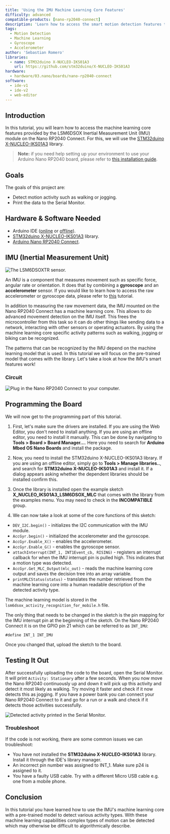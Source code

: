```yaml
---
title: 'Using the IMU Machine Learning Core Features'
difficulty: advanced
compatible-products: [nano-rp2040-connect]
description: 'Learn how to access the smart motion detection features that come with the LSM6DSOX IMU module.'
tags: 
  - Motion Detection
  - Machine Learning
  - Gyroscope
  - Accelerometer
author: 'Sebastian Romero'
libraries: 
  - name: STM32duino X-NUCLEO-IKS01A3
    url: https://github.com/stm32duino/X-NUCLEO-IKS01A3
hardware:
  - hardware/03.nano/boards/nano-rp2040-connect
software:
  - ide-v1
  - ide-v2
  - web-editor
---
```


## Introduction 

In this tutorial, you will learn how to access the machine learning core features provided by the LSM6DSOX Inertial Measurement Unit (IMU) module on the Nano RP2040 Connect. For this, we will use the [STM32duino X-NUCLEO-IKS01A3](https://github.com/stm32duino/X-NUCLEO-IKS01A3) library. 

>**Note:** if you need help setting up your environment to use your Arduino Nano RP2040 board, please refer to [this installation guide](/software/ide-v2/tutorials/ide-v2-board-manager).

## Goals

The goals of this project are:

- Detect motion activity such as walking or jogging.
- Print the data to the Serial Monitor.

## Hardware & Software Needed

- Arduino IDE ([online](https://create.arduino.cc/) or [offline](https://www.arduino.cc/en/main/software)).
- [STM32duino X-NUCLEO-IKS01A3](https://github.com/stm32duino/X-NUCLEO-IKS01A3) library.
- [Arduino Nano RP2040 Connect](https://store.arduino.cc/nano-rp2040-connect).

## IMU (Inertial Measurement Unit)

![The LSM6DSOXTR sensor.](assets/rp2040-imu-basics-img-02.png)

An IMU is a component that measures movement such as specific force, angular rate or orientation. It does that by combining a **gyroscope** and an **accelerometer** sensor. 
If you would like to learn how to access the raw accelerometer or gyroscope data, please refer to [this](/tutorials/nano-rp2040-connect/rp2040-imu-basics) tutorial.

In addition to measuring the raw movement data, the IMU mounted on the Nano RP2040 Connect has a machine learning core. This allows to do advanced movement detection on the IMU itself. This frees the microcontroller from this task so it can do other things like sending data to a network, interacting with other sensors or operating actuators. By using the machine learning core specific activity patterns such as walking, jogging or biking can be recognized.

The patterns that can be recognized by the IMU depend on the machine learning model that is used. In this tutorial we will focus on the pre-trained model that comes with the library.
Let's take a look at how the IMU's smart features work!

### Circuit

![Plug in the Nano RP2040 Connect to your computer.](assets/rp2040-imu-basics-img-01.png)

## Programming the Board

We will now get to the programming part of this tutorial. 

1. First, let's make sure the drivers are installed. If you are using the Web Editor, you don't need to install anything. If you are using an offline editor, you need to install it manually. This can be done by navigating to **Tools > Board > Board Manager...**. Here you need to search for **Arduino Mbed OS Nano Boards** and install the package. 

2. Now, you need to install the STM32duino X-NUCLEO-IKS01A3 library. If you are using an offline editor, simply go to **Tools > Manage libraries..**, and search for **STM32duino X-NUCLEO-IKS01A3** and install it. If a dialog appears asking whether the dependent libraries should be installed confirm this.

3. Once the library is installed open the example sketch **X_NUCLEO_IKS01A3_LSM6DSOX_MLC** that comes with the library from the examples menu. You may need to check in the **INCOMPATIBLE** group.

4. We can now take a look at some of the core functions of this sketch:

- `DEV_I2C.begin()` - initializes the I2C communication with the IMU module.
- `AccGyr.begin()` - initialized the accelerometer and the gyroscope.
- `AccGyr.Enable_X()` - enables the accelerometer.
- `AccGyr.Enable_G()` - enables the gyroscope sensor.
- `attachInterrupt(INT_1, INT1Event_cb, RISING)` - registers an interrupt callback for when the IMU interrupt pin is pulled high. This indicates that a motion type was detected.
- `AccGyr.Get_MLC_Output(mlc_out)` - reads the machine learning core output and saves the decision tree into an array variable.
- `printMLCStatus(status)` - translates the number retrieved from the machine learning core into a human readable description of the detected activity type.

The machine learning model is stored in the `lsm6dsox_activity_recognition_for_mobile.h` file.

The only thing that needs to be changed in the sketch is the pin mapping for the IMU interrupt pin at the beginning of the sketch. On the Nano RP2040 Connect it is on the GPIO pin 21 which can be referred to as `INT_IMU`:

`#define INT_1 INT_IMU`

Once you changed that, upload the sketch to the board.

## Testing It Out

After successfully uploading the code to the board, open the Serial Monitor. It will print `Activity: Stationary` after a few seconds. When you now move the Nano RP2040 continuously up and down it will pick up this activity and detect it most likely as walking. Try moving it faster and check if it now detects this as jogging. If you have a power bank you can connect your Nano RP2040 Connect to it and go for a run or a walk and check if it detects those activities successfully.

![Detected activity printed in the Serial Monitor.](assets/rp2040-imu-advanced-activity.png)

### Troubleshoot

If the code is not working, there are some common issues we can troubleshoot:

- You have not installed the **STM32duino X-NUCLEO-IKS01A3** library. Install it through the IDE's library manager.
- An incorrect pin number was assigned to INT_1. Make sure p24 is assigned to it.
- You have a faulty USB cable. Try with a different Micro USB cable e.g. one from a mobile phone.

## Conclusion

In this tutorial you have learned how to use the IMU's machine learning core with a pre-trained model to detect various activity types. With these machine learning capabilities complex types of motion can be detected which may otherwise be difficult to algorithmically describe.